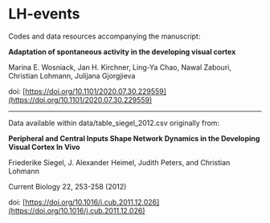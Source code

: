 # LH-events

Codes and data resources accompanying the manuscript:

**Adaptation of spontaneous activity in the developing visual cortex**

Marina E. Wosniack, Jan H. Kirchner, Ling-Ya Chao, Nawal Zabouri, Christian Lohmann, Julijana Gjorgjieva

doi: [https://doi.org/10.1101/2020.07.30.229559](https://doi.org/10.1101/2020.07.30.229559)

---

Data available within data/table_siegel_2012.csv originally from:

**Peripheral and Central Inputs Shape Network Dynamics in the Developing Visual Cortex In Vivo**

Friederike Siegel, J. Alexander Heimel, Judith Peters, and Christian Lohmann

Current Biology 22, 253-258 (2012)

doi: [https://doi.org/10.1016/j.cub.2011.12.026](https://doi.org/10.1016/j.cub.2011.12.026)
